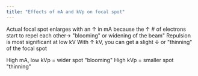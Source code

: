 ```yaml
---
title: "Effects of mA and kVp on focal spot"
---
```

Actual focal spot enlarges with an &#8593; in mA because the &#8593; # of electrons start to repel each other&#8594; &quot;blooming&quot; or widening of the beam&quot;
Repulsion is most significant at low kV
With &#8593; kV, you can get a slight &#8595; or &quot;thinning&quot; of the focal spot

High mA, low kVp = wider spot &quot;blooming&quot;
High kVp = smaller spot &quot;thinning&quot;

